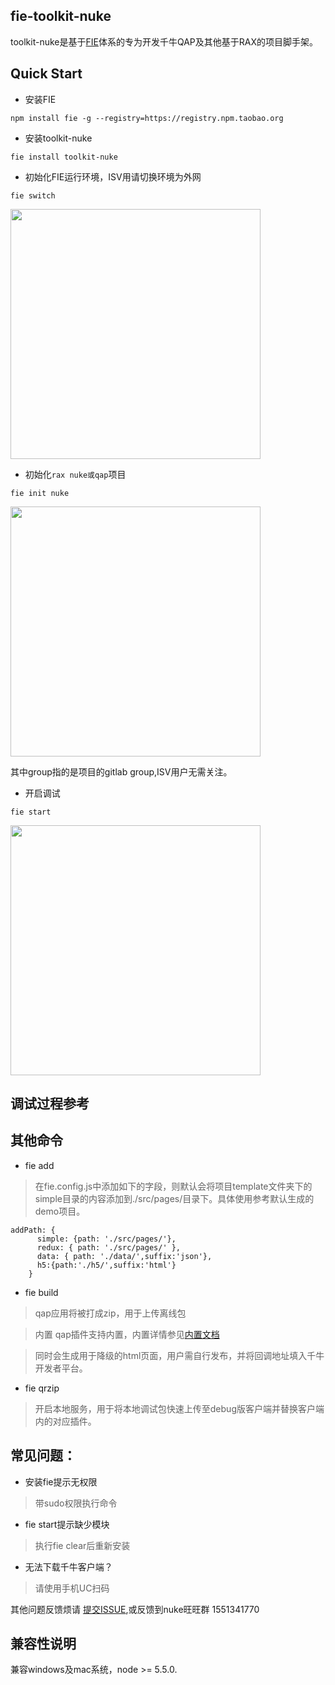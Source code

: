 ## fie-toolkit-nuke

toolkit-nuke是基于[FIE](https://github.com/fieteam/fie)体系的专为开发千牛QAP及其他基于RAX的项目脚手架。

## Quick Start

- 安装FIE
 
 `npm install fie -g --registry=https://registry.npm.taobao.org`

- 安装toolkit-nuke

 `fie install toolkit-nuke`

- 初始化FIE运行环境，ISV用请切换环境为外网

 `fie switch`

<img src='http://img.alicdn.com/tfs/TB1.wN0RXXXXXcAXpXXXXXXXXXX-470-83.png' width="400px"/>

- 初始化`rax nuke或qap`项目

 `fie init nuke` 
 
 <img src="https://img.alicdn.com/tfs/TB1s_FCRXXXXXXsaXXXXXXXXXXX-462-51.png" width="400px"/>

其中group指的是项目的gitlab group,ISV用户无需关注。

- 开启调试

 `fie start` 
	
<img src="https://img.alicdn.com/tfs/TB1kftJRXXXXXaOXVXXXXXXXXXX-663-221.png" width="400px" />

## 调试过程参考




	
## 其他命令

- fie add

> 在fie.config.js中添加如下的字段，则默认会将项目template文件夹下的simple目录的内容添加到./src/pages/目录下。具体使用参考默认生成的demo项目。

```
addPath: {
      simple: {path: './src/pages/'},
      redux: { path: './src/pages/' },
      data: { path: './data/',suffix:'json'},
      h5:{path:'./h5/',suffix:'html'}
    }

```


- fie build

> qap应用将被打成zip，用于上传离线包

> 内置 qap插件支持内置，内置详情参见[内置文档](http://nuke.taobao.org/nukedocs/changelog/changes-of-buildin-vendor.html)

> 同时会生成用于降级的html页面，用户需自行发布，并将回调地址填入千牛开发者平台。


- fie qrzip

> 开启本地服务，用于将本地调试包快速上传至debug版客户端并替换客户端内的对应插件。






## 常见问题：

- 安装fie提示无权限

> 带sudo权限执行命令

- fie start提示缺少模块

> 执行fie clear后重新安装 

- 无法下载千牛客户端？

> 请使用手机UC扫码

其他问题反馈烦请 [提交ISSUE](https://github.com/fieteam/fie-toolkit-nuke/issues),或反馈到nuke旺旺群 1551341770

## 兼容性说明

兼容windows及mac系统，node >= 5.5.0.

